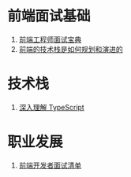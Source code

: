 # 前端面试基础
1. [前端工程师面试宝典](https://fecommunity.github.io/front-end-interview/)
2. [前端的技术栈是如何规划和演进的](https://juejin.im/post/5c99c17df265da6129788ae2)
  
# 技术栈
1. [深入理解 TypeScript](https://jkchao.github.io/typescript-book-chinese/)

# 职业发展
1. [前端开发者面试清单](https://www.cxymsg.com/guide/)
